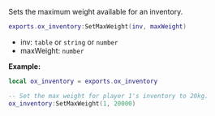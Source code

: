 Sets the maximum weight available for an inventory.

```lua
exports.ox_inventory:SetMaxWeight(inv, maxWeight)
```

* inv: `table` or `string` or `number`
* maxWeight: `number`

**Example:**

```lua
local ox_inventory = exports.ox_inventory

-- Set the max weight for player 1's inventory to 20kg.
ox_inventory:SetMaxWeight(1, 20000)
```
